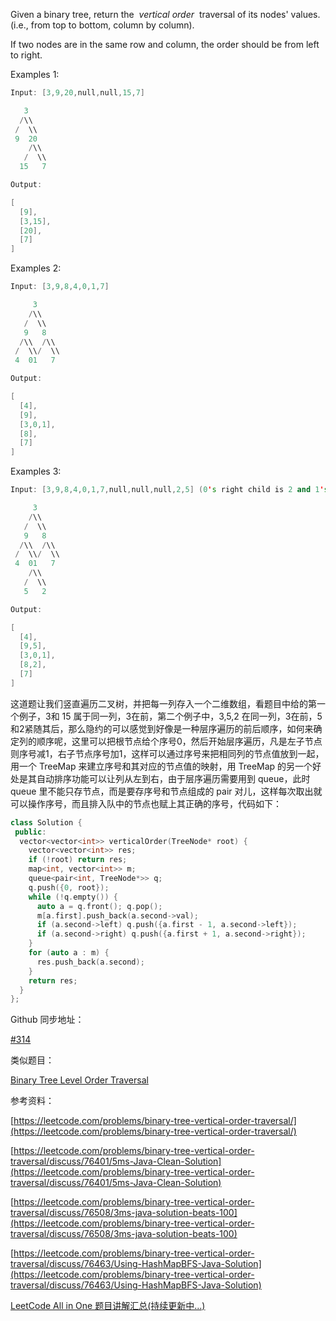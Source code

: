 Given a binary tree, return the  _vertical order_  traversal of its nodes' values. (i.e., from top to bottom, column by column).

If two nodes are in the same row and column, the order should be from left to right.

Examples 1:

```cpp
Input: [3,9,20,null,null,15,7]

   3
  /\\
 /  \\
 9  20
    /\\
   /  \\
  15   7 

Output:

[
  [9],
  [3,15],
  [20],
  [7]
]
```

Examples 2:

```cpp
Input: [3,9,8,4,0,1,7]

     3
    /\\
   /  \\
   9   8
  /\\  /\\
 /  \\/  \\
 4  01   7 

Output:

[
  [4],
  [9],
  [3,0,1],
  [8],
  [7]
]
```

Examples 3:

```cpp
Input: [3,9,8,4,0,1,7,null,null,null,2,5] (0's right child is 2 and 1's left child is 5)

     3
    /\\
   /  \\
   9   8
  /\\  /\\
 /  \\/  \\
 4  01   7
    /\\
   /  \\
   5   2

Output:

[
  [4],
  [9,5],
  [3,0,1],
  [8,2],
  [7]
]
```

这道题让我们竖直遍历二叉树，并把每一列存入一个二维数组，看题目中给的第一个例子，3和 15 属于同一列，3在前，第二个例子中，3,5,2 在同一列，3在前，5和2紧随其后，那么隐约的可以感觉到好像是一种层序遍历的前后顺序，如何来确定列的顺序呢，这里可以把根节点给个序号0，然后开始层序遍历，凡是左子节点则序号减1，右子节点序号加1，这样可以通过序号来把相同列的节点值放到一起，用一个 TreeMap 来建立序号和其对应的节点值的映射，用 TreeMap 的另一个好处是其自动排序功能可以让列从左到右，由于层序遍历需要用到 queue，此时 queue 里不能只存节点，而是要存序号和节点组成的 pair 对儿，这样每次取出就可以操作序号，而且排入队中的节点也赋上其正确的序号，代码如下：

```cpp
class Solution {
 public:
  vector<vector<int>> verticalOrder(TreeNode* root) {
    vector<vector<int>> res;
    if (!root) return res;
    map<int, vector<int>> m;
    queue<pair<int, TreeNode*>> q;
    q.push({0, root});
    while (!q.empty()) {
      auto a = q.front(); q.pop();
      m[a.first].push_back(a.second->val);
      if (a.second->left) q.push({a.first - 1, a.second->left});
      if (a.second->right) q.push({a.first + 1, a.second->right});
    }
    for (auto a : m) {
      res.push_back(a.second);
    }
    return res;
  }
};
```

Github 同步地址：

[#314](https://github.com/grandyang/leetcode/issues/314)

类似题目：

[Binary Tree Level Order Traversal](http://www.cnblogs.com/grandyang/p/4051321.html)

参考资料：

[https://leetcode.com/problems/binary-tree-vertical-order-traversal/](https://leetcode.com/problems/binary-tree-vertical-order-traversal/)

[https://leetcode.com/problems/binary-tree-vertical-order-traversal/discuss/76401/5ms-Java-Clean-Solution](https://leetcode.com/problems/binary-tree-vertical-order-traversal/discuss/76401/5ms-Java-Clean-Solution)

[https://leetcode.com/problems/binary-tree-vertical-order-traversal/discuss/76508/3ms-java-solution-beats-100](https://leetcode.com/problems/binary-tree-vertical-order-traversal/discuss/76508/3ms-java-solution-beats-100)

[https://leetcode.com/problems/binary-tree-vertical-order-traversal/discuss/76463/Using-HashMapBFS-Java-Solution](https://leetcode.com/problems/binary-tree-vertical-order-traversal/discuss/76463/Using-HashMapBFS-Java-Solution)

[LeetCode All in One 题目讲解汇总(持续更新中...)](http://www.cnblogs.com/grandyang/p/4606334.html)